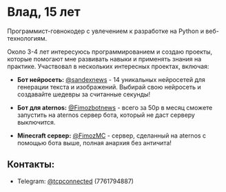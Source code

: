 # Влад, 15 лет

Программист-говнокодер с увлечением к разработке на Python и веб-технологиям.

Около 3-4 лет интересуюсь программированием и создаю проекты, которые помогают мне развивать навыки и применять знания на практике. Участвовал в нескольких интересных проектах, включая:

- **Бот нейросеть:** [@sandexnews](https://t.me/sandexnews) - 14 уникальных нейросетей для генерации текста и изображений. Выбирай свою нейросеть и создавайте шедевры за считанные секунды!

- **Бот для aternos:** [@Fimozbotnews](https://t.me/Fimozbotnews) - всего за 50р в месяц сможете запустить на aternos сервер бота, который не даст серверу выключится.

- **Minecraft сервер:** [@FimozMC](https://t.me/FimozMC) - сервер, сделанный на aternos с помощью бота выше, полная анархия без античита!

## Контакты:
- Telegram: [@tcpconnected](https://t.me/tcpconnected) (7761794887)
